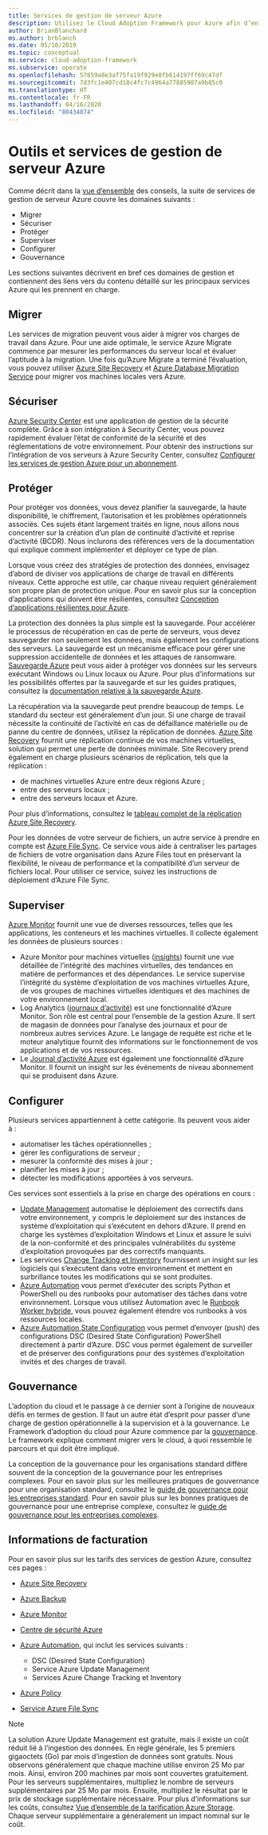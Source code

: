 ```yaml
---
title: Services de gestion de serveur Azure
description: Utilisez le Cloud Adoption Framework pour Azure afin d’en savoir plus sur les différentes zones de la suite des services de gestion de serveur Azure.
author: BrianBlanchard
ms.author: brblanch
ms.date: 05/10/2019
ms.topic: conceptual
ms.service: cloud-adoption-framework
ms.subservice: operate
ms.openlocfilehash: 57859a8e3af75fa19f929e8fb614197ff69c47df
ms.sourcegitcommit: 7d3fc1e407cd18c4fc7c4964a77885907a9b85c0
ms.translationtype: HT
ms.contentlocale: fr-FR
ms.lasthandoff: 04/16/2020
ms.locfileid: "80434074"
---
```

# <a name="azure-server-management-tools-and-services"></a>Outils et services de gestion de serveur Azure

Comme décrit dans la [vue d’ensemble](./index.md) des conseils, la suite de services de gestion de serveur Azure couvre les domaines suivants :

- Migrer
- Sécuriser
- Protéger
- Superviser
- Configurer
- Gouvernance

Les sections suivantes décrivent en bref ces domaines de gestion et contiennent des liens vers du contenu détaillé sur les principaux services Azure qui les prennent en charge.

## <a name="migrate"></a>Migrer

Les services de migration peuvent vous aider à migrer vos charges de travail dans Azure. Pour une aide optimale, le service Azure Migrate commence par mesurer les performances du serveur local et évaluer l’aptitude à la migration. Une fois qu’Azure Migrate a terminé l’évaluation, vous pouvez utiliser [Azure Site Recovery](https://docs.microsoft.com/azure/site-recovery/site-recovery-overview) et [Azure Database Migration Service](https://docs.microsoft.com/azure/dms/dms-overview) pour migrer vos machines locales vers Azure.

## <a name="secure"></a>Sécuriser

[Azure Security Center](https://docs.microsoft.com/azure/security-center/security-center-intro) est une application de gestion de la sécurité complète. Grâce à son intégration à Security Center, vous pouvez rapidement évaluer l’état de conformité de la sécurité et des réglementations de votre environnement. Pour obtenir des instructions sur l’intégration de vos serveurs à Azure Security Center, consultez [Configurer les services de gestion Azure pour un abonnement](./onboard-at-scale.md#azure-security-center).

## <a name="protect"></a>Protéger

Pour protéger vos données, vous devez planifier la sauvegarde, la haute disponibilité, le chiffrement, l’autorisation et les problèmes opérationnels associés. Ces sujets étant largement traités en ligne, nous allons nous concentrer sur la création d’un plan de continuité d’activité et reprise d’activité (BCDR). Nous inclurons des références vers de la documentation qui explique comment implémenter et déployer ce type de plan.

Lorsque vous créez des stratégies de protection des données, envisagez d’abord de diviser vos applications de charge de travail en différents niveaux. Cette approche est utile, car chaque niveau requiert généralement son propre plan de protection unique. Pour en savoir plus sur la conception d’applications qui doivent être résilientes, consultez [Conception d’applications résilientes pour Azure](https://docs.microsoft.com/azure/architecture/resiliency).

La protection des données la plus simple est la sauvegarde. Pour accélérer le processus de récupération en cas de perte de serveurs, vous devez sauvegarder non seulement les données, mais également les configurations des serveurs. La sauvegarde est un mécanisme efficace pour gérer une suppression accidentelle de données et les attaques de ransomware. [Sauvegarde Azure](https://docs.microsoft.com/azure/backup) peut vous aider à protéger vos données sur les serveurs exécutant Windows ou Linux locaux ou Azure. Pour plus d’informations sur les possibilités offertes par la sauvegarde et sur les guides pratiques, consultez la [documentation relative à la sauvegarde Azure](https://docs.microsoft.com/azure/backup/backup-overview).

La récupération via la sauvegarde peut prendre beaucoup de temps. Le standard du secteur est généralement d’un jour. Si une charge de travail nécessite la continuité de l’activité en cas de défaillance matérielle ou de panne du centre de données, utilisez la réplication de données. [Azure Site Recovery](https://docs.microsoft.com/azure/site-recovery/site-recovery-overview) fournit une réplication continue de vos machines virtuelles, solution qui permet une perte de données minimale. Site Recovery prend également en charge plusieurs scénarios de réplication, tels que la réplication :

- de machines virtuelles Azure entre deux régions Azure ;
- entre des serveurs locaux ;
- entre des serveurs locaux et Azure.

Pour plus d’informations, consultez le [tableau complet de la réplication Azure Site Recovery](https://docs.microsoft.com/azure/site-recovery/site-recovery-overview#what-can-i-replicate).

Pour les données de votre serveur de fichiers, un autre service à prendre en compte est [Azure File Sync](https://docs.microsoft.com/azure/storage/files/storage-sync-files-planning). Ce service vous aide à centraliser les partages de fichiers de votre organisation dans Azure Files tout en préservant la flexibilité, le niveau de performance et la compatibilité d’un serveur de fichiers local. Pour utiliser ce service, suivez les instructions de déploiement d’Azure File Sync.

## <a name="monitor"></a>Superviser

[Azure Monitor](https://docs.microsoft.com/azure/azure-monitor/overview) fournit une vue de diverses ressources, telles que les applications, les conteneurs et les machines virtuelles. Il collecte également les données de plusieurs sources :

- Azure Monitor pour machines virtuelles ([insights](https://docs.microsoft.com/azure/azure-monitor/insights/vminsights-overview)) fournit une vue détaillée de l’intégrité des machines virtuelles, des tendances en matière de performances et des dépendances. Le service supervise l’intégrité du système d’exploitation de vos machines virtuelles Azure, de vos groupes de machines virtuelles identiques et des machines de votre environnement local.
- Log Analytics ([journaux d’activité](https://docs.microsoft.com/azure/azure-monitor/platform/data-collection#logs)) est une fonctionnalité d’Azure Monitor. Son rôle est central pour l’ensemble de la gestion Azure. Il sert de magasin de données pour l’analyse des journaux et pour de nombreux autres services Azure. Le langage de requête est riche et le moteur analytique fournit des informations sur le fonctionnement de vos applications et de vos ressources.
- Le [Journal d’activité Azure](https://docs.microsoft.com/azure/azure-monitor/platform/activity-logs-overview) est également une fonctionnalité d’Azure Monitor. Il fournit un insight sur les événements de niveau abonnement qui se produisent dans Azure.

## <a name="configure"></a>Configurer

Plusieurs services appartiennent à cette catégorie. Ils peuvent vous aider à :

- automatiser les tâches opérationnelles ;
- gérer les configurations de serveur ;
- mesurer la conformité des mises à jour ;
- planifier les mises à jour ;
- détecter les modifications apportées à vos serveurs.

Ces services sont essentiels à la prise en charge des opérations en cours :

- [Update Management](https://docs.microsoft.com/azure/automation/automation-update-management) automatise le déploiement des correctifs dans votre environnement, y compris le déploiement sur des instances de système d’exploitation qui s’exécutent en dehors d’Azure. Il prend en charge les systèmes d’exploitation Windows et Linux et assure le suivi de la non-conformité et des principales vulnérabilités du système d’exploitation provoquées par des correctifs manquants.
- Les services [Change Tracking et Inventory](https://docs.microsoft.com/azure/automation/change-tracking) fournissent un insight sur les logiciels qui s’exécutent dans votre environnement et mettent en surbrillance toutes les modifications qui se sont produites.
- [Azure Automation](https://docs.microsoft.com/azure/automation/automation-intro) vous permet d’exécuter des scripts Python et PowerShell ou des runbooks pour automatiser des tâches dans votre environnement. Lorsque vous utilisez Automation avec le [Runbook Worker hybride](https://docs.microsoft.com/azure/automation/automation-hybrid-runbook-worker), vous pouvez également étendre vos runbooks à vos ressources locales.
- [Azure Automation State Configuration](https://docs.microsoft.com/azure/automation/automation-dsc-overview) vous permet d’envoyer (push) des configurations DSC (Desired State Configuration) PowerShell directement à partir d’Azure. DSC vous permet également de surveiller et de préserver des configurations pour des systèmes d’exploitation invités et des charges de travail.

## <a name="govern"></a>Gouvernance

L’adoption du cloud et le passage à ce dernier sont à l’origine de nouveaux défis en termes de gestion. Il faut un autre état d’esprit pour passer d’une charge de gestion opérationnelle à la supervision et à la gouvernance. Le Framework d’adoption du cloud pour Azure commence par la [gouvernance](../../govern/index.md). Le framework explique comment migrer vers le cloud, à quoi ressemble le parcours et qui doit être impliqué.

La conception de la gouvernance pour les organisations standard diffère souvent de la conception de la gouvernance pour les entreprises complexes. Pour en savoir plus sur les meilleures pratiques de gouvernance pour une organisation standard, consultez le [guide de gouvernance pour les entreprises standard](../../govern/guides/standard/index.md). Pour en savoir plus sur les bonnes pratiques de gouvernance pour une entreprise complexe, consultez le [guide de gouvernance pour les entreprises complexes](../../govern/guides/complex/index.md).

## <a name="billing-information"></a>Informations de facturation

Pour en savoir plus sur les tarifs des services de gestion Azure, consultez ces pages :

- [Azure Site Recovery](https://azure.microsoft.com/pricing/details/site-recovery)

- [Azure Backup](https://azure.microsoft.com/pricing/details/backup)

- [Azure Monitor](https://azure.microsoft.com/pricing/details/monitor)

- [Centre de sécurité Azure](https://azure.microsoft.com/pricing/details/security-center)

- [Azure Automation](https://azure.microsoft.com/pricing/details/automation), qui inclut les services suivants :
  - DSC (Desired State Configuration)
  - Service Azure Update Management
  - Services Azure Change Tracking et Inventory

- [Azure Policy](https://azure.microsoft.com/pricing/details/azure-policy)

- [Service Azure File Sync](https://azure.microsoft.com/pricing/details/storage/blobs)

> [!NOTE]
> La solution Azure Update Management est gratuite, mais il existe un coût réduit lié à l’ingestion des données. En règle générale, les 5 premiers gigaoctets (Go) par mois d’ingestion de données sont gratuits. Nous observons généralement que chaque machine utilise environ 25 Mo par mois. Ainsi, environ 200 machines par mois sont couvertes gratuitement. Pour les serveurs supplémentaires, multipliez le nombre de serveurs supplémentaires par 25 Mo par mois. Ensuite, multipliez le résultat par le prix de stockage supplémentaire nécessaire. Pour plus d’informations sur les coûts, consultez [Vue d’ensemble de la tarification Azure Storage](https://azure.microsoft.com/pricing/details/storage). Chaque serveur supplémentaire a généralement un impact nominal sur le coût.
